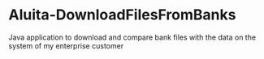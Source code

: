 # Aluita-DownloadFilesFromBanks
Java application to download and compare bank files with the data on the system of my enterprise customer
